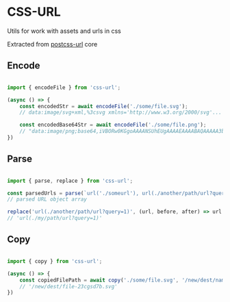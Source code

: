 # CSS-URL

Utils for work with assets and urls in css

Extracted from [postcss-url](https://github.com/postcss/postcss-url) core

## Encode

```js

import { encodeFile } from 'css-url';

(async () => {
    const encodedStr = await encodeFile('./some/file.svg');
    // data:image/svg+xml,%3csvg xmlns='http://www.w3.org/2000/svg'...

    const encodedBase64Str = await encodeFile('./some/file.png');
    // "data:image/png;base64,iVBORw0KGgoAAAANSUhEUgAAAAEAAAABAQAAAAA3bvkkAAAAAnRSTlMAAHaTzTgAAAAKSURBVHgBY2AAAAACAAFzdQEYAAAAAElFTkSuQmCC"
})

```



## Parse

```js

import { parse, replace } from 'css-url';

const parsedUrls = parse(`url('./someurl'), url(./another/path/url?query=1), url("./doublequotes/hash")`);
// parsed URL object array

replace('url(./another/path/url?query=1)', (url, before, after) => url.replace('another', 'my'));
// 'url(./my/path/url?query=1)'

```

## Copy

```js

import { copy } from 'css-url';

(async () => {
    const copiedFilePath = await copy('./some/file.svg', '/new/dest/name-[contenthash][ext]');
    // '/new/dest/file-23cgsd7b.svg'
})

```